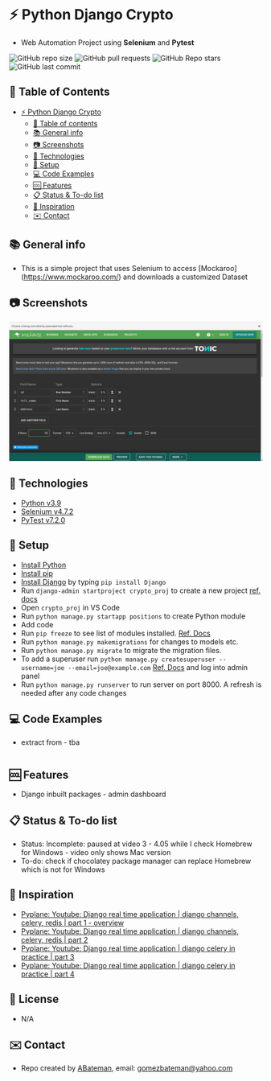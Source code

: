 # :zap: Python Django Crypto

* Web Automation Project using **Selenium** and **Pytest**

![GitHub repo size](https://img.shields.io/github/repo-size/sambiase/web_automation?style=plastic)
![GitHub pull requests](https://img.shields.io/github/issues-pr/sambiase/web_automation?style=plastic)
![GitHub Repo stars](https://img.shields.io/github/stars/sambiase/web_automation?style=plastic)
![GitHub last commit](https://img.shields.io/github/last-commit/sambiase/web_automation?style=plastic)


## :page_facing_up: Table of Contents

* [:zap: Python Django Crypto](#zap-python-django-crypto)
  * [:page_facing_up: Table of contents](#page_facing_up-table-of-contents)
  * [:books: General info](#books-general-info)
  * [:camera: Screenshots](#camera-screenshots)
  * [:signal_strength: Technologies](#signal_strength-technologies)
  * [:floppy_disk: Setup](#floppy_disk-setup)
  * [:computer: Code Examples](#computer-code-examples)
  * [:cool: Features](#cool-features)
  * [:clipboard: Status & To-do list](#clipboard-status--to-do-list)
  * [:clap: Inspiration](#clap-inspiration)
  * [:envelope: Contact](#envelope-contact)

## :books: General info

* This is a simple project that uses Selenium to access [Mockaroo] (https://www.mockaroo.com/) and downloads a customized Dataset


## :camera: Screenshots

![screen print](./images/screenshot.png "Mockaroo")


## :signal_strength: Technologies

* [Python v3.9](https://www.python.org/)
* [Selenium v4.7.2](https://selenium-python.readthedocs.io/)
* [PyTest v7.2.0](https://docs.pytest.org/)


## :floppy_disk: Setup

* [Install Python](https://docs.python-guide.org/starting/installation/)
* [Install pip](https://docs.python-guide.org/dev/virtualenvs/#installing-pipenv)
* [Install Django](https://docs.djangoproject.com/en/3.1/howto/windows/) by typing `pip install Django`
* Run `django-admin startproject crypto_proj` to create a new project [ref. docs](https://docs.djangoproject.com/en/3.1/intro/tutorial01/)
* Open `crypto_proj` in VS Code
* Run `python manage.py startapp positions` to create Python module
* Add code
* Run `pip freeze` to see list of modules installed. [Ref. Docs](https://pip.pypa.io/en/stable/reference/pip_freeze/)
* Run `python manage.py makemigrations` for changes to models etc.
* Run `python manage.py migrate` to migrate the migration files.
* To add a superuser run `python manage.py createsuperuser --username=joe --email=joe@example.com` [Ref. Docs](https://docs.djangoproject.com/en/3.1/topics/auth/default/) and log into admin panel
* Run `python manage.py runserver` to run server on port 8000. A refresh is needed after any code changes

## :computer: Code Examples

* extract from - tba

```python

```

## :cool: Features

* Django inbuilt packages - admin dashboard

## :clipboard: Status & To-do list

* Status: Incomplete: paused at video 3 - 4.05 while I check Homebrew for Windows - video only shows Mac version
* To-do: check if chocolatey package manager can replace Homebrew which is not for Windows

## :clap: Inspiration

* [Pyplane: Youtube: Django real time application | django channels, celery, redis | part 1 - overview](https://www.youtube.com/watch?v=Ib8UwwnPYsE)
* [Pyplane: Youtube: Django real time application | django channels, celery, redis | part 2](https://www.youtube.com/watch?v=YQRg5Mrg1oY)
* [Pyplane: Youtube: Django real time application | django celery in practice | part 3](https://www.youtube.com/watch?v=DhscKT1t8Vs)
* [Pyplane: Youtube: Django real time application | django celery in practice | part 4](https://www.youtube.com/watch?v=wfVwApNPcHs)

## :file_folder: License

* N/A

## :envelope: Contact

* Repo created by [ABateman](https://github.com/AndrewJBateman), email: gomezbateman@yahoo.com